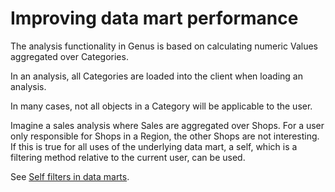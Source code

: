 # Improving data mart performance

The analysis functionality in Genus is based on calculating numeric Values aggregated over Categories.

In an analysis, all Categories are loaded into the client when loading an analysis.

In many cases, not all objects in a Category will be applicable to the user.

Imagine a sales analysis where Sales are aggregated over Shops. For a user only responsible for Shops in a Region, the other Shops are not interesting. If this is true for all uses of the underlying data mart,  a self, which is a filtering method relative to the current user, can be used.

See [Self filters in data marts](self-filters.md).
